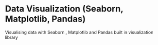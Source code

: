 # Data Visualization (Seaborn, Matplotlib, Pandas)
Visualising data with Seaborn , Matplotlib and Pandas built in visualization library
